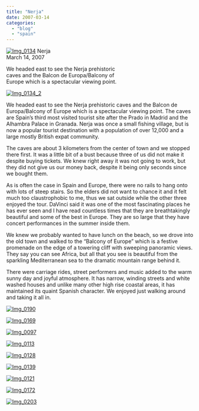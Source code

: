 ```yaml
---
title: "Nerja"
date: 2007-03-14
categories: 
  - "blog"
  - "spain"
---
```


 [![Img_0134](https://pub-ac94b3f306b24c0dba4238943c97f2e1.r2.dev/2008/04/14/img_0134.png "Img_0134")](https://pub-ac94b3f306b24c0dba4238943c97f2e1.r2.dev/photos/uncategorized/2008/04/14/img_0134.png) Nerja  
March 14, 2007

We headed east to see the Nerja prehistoric  
caves and the Balcon de Europa/Balcony of  
Europe which is a spectacular viewing point.

<!--more-->

[![Img_0134_2](https://pub-ac94b3f306b24c0dba4238943c97f2e1.r2.dev/2008/04/14/img_0134_2.png "Img_0134_2")](https://pub-ac94b3f306b24c0dba4238943c97f2e1.r2.dev/photos/uncategorized/2008/04/14/img_0134_2.png)

We headed east to see the Nerja prehistoric caves and the Balcon de Europa/Balcony of Europe which is a spectacular viewing point. The caves are Spain’s third most visited tourist site after the Prado in Madrid and the Alhambra Palace in Granada. Nerja was once a small fishing village, but is now a popular tourist destination with a population of over 12,000 and a large mostly British expat community.

The caves are about 3 kilometers from the center of town and we stopped there first. It was a little bit of a bust because three of us did not make it despite buying tickets. We knew right away it was not going to work, but they did not give us our money back, despite it being only seconds since we bought them.

As is often the case in Spain and Europe, there were no rails to hang onto with lots of steep stairs. So the elders did not want to chance it and it felt much too claustrophobic to me, thus we sat outside while the other three enjoyed the tour. DaVinci said it was one of the most fascinating places he has ever seen and I have read countless times that they are breathtakingly beautiful and some of the best in Europe. They are so large that they have concert performances in the summer inside them.

We knew we probably wanted to have lunch on the beach, so we drove into the old town and walked to the “Balcony of Europe” which is a festive promenade on the edge of a towering cliff with sweeping panoramic views. They say you can see Africa, but all that you see is beautiful from the sparkling Mediterranean sea to the dramatic mountain range behind it.

There were carriage rides, street performers and music added to the warm sunny day and joyful atmosphere. It has narrow, winding streets and white washed houses and unlike many other high rise coastal areas, it has maintained its quaint Spanish character. We enjoyed just walking around and taking it all in.

[![Img_0190](https://pub-ac94b3f306b24c0dba4238943c97f2e1.r2.dev/2008/04/14/img_0190.png "Img_0190")](https://pub-ac94b3f306b24c0dba4238943c97f2e1.r2.dev/photos/uncategorized/2008/04/14/img_0190.png)

[![Img_0169](https://pub-ac94b3f306b24c0dba4238943c97f2e1.r2.dev/2008/04/14/img_0169.png "Img_0169")](https://pub-ac94b3f306b24c0dba4238943c97f2e1.r2.dev/photos/uncategorized/2008/04/14/img_0169.png)

[![Img_0097](https://pub-ac94b3f306b24c0dba4238943c97f2e1.r2.dev/2008/04/14/img_0097.png "Img_0097")](https://pub-ac94b3f306b24c0dba4238943c97f2e1.r2.dev/photos/uncategorized/2008/04/14/img_0097.png)

[![Img_0113](https://pub-ac94b3f306b24c0dba4238943c97f2e1.r2.dev/2008/04/14/img_0113.png "Img_0113")](https://pub-ac94b3f306b24c0dba4238943c97f2e1.r2.dev/photos/uncategorized/2008/04/14/img_0113.png)

[![Img_0128](https://pub-ac94b3f306b24c0dba4238943c97f2e1.r2.dev/2008/04/14/img_0128.png "Img_0128")](https://pub-ac94b3f306b24c0dba4238943c97f2e1.r2.dev/photos/uncategorized/2008/04/14/img_0128.png)

[![Img_0139](https://pub-ac94b3f306b24c0dba4238943c97f2e1.r2.dev/2008/04/14/img_0139.png "Img_0139")](https://pub-ac94b3f306b24c0dba4238943c97f2e1.r2.dev/photos/uncategorized/2008/04/14/img_0139.png)

[![Img_0121](https://pub-ac94b3f306b24c0dba4238943c97f2e1.r2.dev/2008/04/14/img_0121.png "Img_0121")](https://pub-ac94b3f306b24c0dba4238943c97f2e1.r2.dev/photos/uncategorized/2008/04/14/img_0121.png)

[![Img_0172](https://pub-ac94b3f306b24c0dba4238943c97f2e1.r2.dev/2008/04/14/img_0172.png "Img_0172")](https://pub-ac94b3f306b24c0dba4238943c97f2e1.r2.dev/photos/uncategorized/2008/04/14/img_0172.png)

[![Img_0203](https://pub-ac94b3f306b24c0dba4238943c97f2e1.r2.dev/2008/04/14/img_0203.png "Img_0203")](https://pub-ac94b3f306b24c0dba4238943c97f2e1.r2.dev/photos/uncategorized/2008/04/14/img_0203.png)
